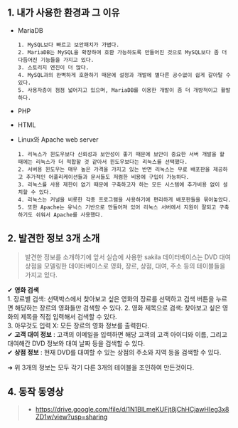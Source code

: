 ## 1. 내가 사용한 환경과 그 이유
* MariaDB

      1. MySQL보다 빠르고 보안패치가 가볍다.
      2. MariaDB는 MySQL을 확장하여 호환 가능하도록 만들어진 것으로 MySQL보다 좀 더 다듬어진 기능들을 가지고 있다.
      3. 스토리지 엔진이 더 많다.
      4. MySQL과의 완벽하게 호환하기 때문에 설정과 개발에 별다른 공수없이 쉽게 갈아탈 수 있다.
      5. 사용자층이 점점 넓어지고 있으며, MariaDB를 이용한 개발이 좀 더 개방적이고 활발하다.

* PHP
* HTML
* Linux와 Apache web server

      1. 리눅스가 윈도우보다 신뢰성과 보안성이 좋기 때문에 보안이 중요한 서버 개발을 할 때에는 리눅스가 더 적합할 것 같아서 윈도우보다는 리눅스를 선택했다.
      2. 서버용 윈도우는 매우 높은 가격을 가지고 있는 반면 리눅스는 무료 배포판을 제공하고 추가적인 어플리케이션들과 문서들도 저렴한 비용에 구입이 가능하다.
      3. 리눅스를 사용 제한이 없기 때문에 구축하고자 하는 모든 시스템에 추가비용 없이 설치할 수 있다.
      4. 리눅스는 커널을 비롯한 각종 프로그램을 사용하기에 편리하게 배포판들을 묶어놓았다.
      5. 또한 Apache는 유닉스 기반으로 만들어져 있어 리눅스 서버에서 지원이 잘되고 구축하기도 쉬워서 Apache를 사용했다.
 
      
## 2. 발견한 정보 3개 소개

> 발견한 정보를 소개하기에 앞서 실습에 사용한 sakila 데이터베이스는 DVD 대여 상점을 모델링한 데이터베이스로 영화, 장르, 상점, 대여, 주소 등의 테이블들을 가지고 있다.

&#10004; __영화 검색__<br/>
                  1. 장르별 검색: 선택박스에서 찾아보고 싶은 영화의 장르를 선택하고 검색 버튼을 누르면 해당하는 장르의 영화들만 검색할 수 있다.
                  2. 영화 제목으로 검색: 찾아보고 싶은 영화의 제목을 직접 입력해서 검색할 수 있다.<br/>
                  3. 아무것도 입력 X: 모든 장르의 영화 정보를 출력한다.<br/>
&#10004; __고객 대여 정보__ : 고객의 이메일을 입력하면 해당 고객의 고객 아이디와 이름, 그리고 대여해간 DVD 정보와 대여 날짜 등을 검색할 수 있다. <br/>
&#10004; __상점 정보__ : 현재 DVD를 대여할 수 있는 상점의 주소와 지역 등을 검색할 수 있다.

&#10140; 위 3개의 정보는 모두 각기 다른 3개의 테이블을 조인하여 만든것이다.

## 4. 동작 동영상
> * <https://drive.google.com/file/d/1N1BlLmeKUFjt8jChHCjawHIeg3x8ZD1w/view?usp=sharing>
